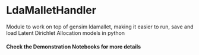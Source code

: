 # LdaMalletHandler
Module to work on top of gensim ldamallet, making it easier to run, save and load Latent Dirichlet Allocation models in python

#### Check the Demonstration Notebooks for more details
